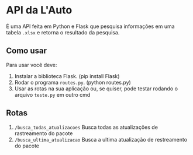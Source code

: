 # API da L'Auto
 
É uma API feita em Python e Flask que pesquisa informações em uma tabela `.xlsx` e retorna o resultado da pesquisa.

## Como usar
Para usar você deve:
1. Instalar a biblioteca Flask. (pip install Flask)
2. Rodar o programa `routes.py`. (python routes.py)
3. Usar as rotas na sua aplicação ou, se quiser, pode testar rodando o arquivo `teste.py` em outro cmd

## Rotas

1. `/busca_todas_atualizacoes` Busca todas as atualizações de rastreamento do pacote
3. `/busca_ultima_atualizacao` Busca a ultima atualização de restreamento do pacote
